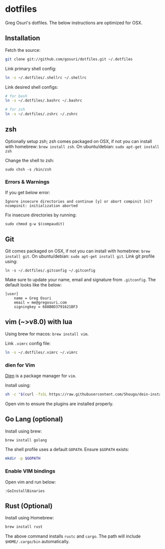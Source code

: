 # dotfiles

Greg Osuri's dotfiles. The below instructions are optimized for OSX.

## Installation

Fetch the source: 

```sh
git clone git://github.com/gosuri/dotfiles.git ~/.dotfiles
```

Link primary shell config:

```sh
ln -s ~/.dotfiles/.shellrc ~/.shellrc
```

Link desired shell configs:

```sh
# for bash
ln -s ~/.dotfiles/.bashrc ~/.bashrc

# for zsh
ln -s ~/.dotfiles/.zshrc ~/.zshrc
```

## zsh 

Optionally setup zsh; zsh comes packaged on OSX, if not you can install with homebrew: `brew install zsh`. On ubuntu/debian: `sudo apt-get install zsh`

Change the shell to zsh:

```
sudo chsh -s /bin/zsh
```

### Errors & Warnings

If you get below error:

```
Ignore insecure directories and continue [y] or abort compinit [n]? ncompinit: initialization aborted
```

Fix insecure directories by running:

```
sudo chmod g-w $(compaudit)
```

## Git

Git comes packaged on OSX, if not you can install with homebrew: `brew install git`. On ubuntu/debian: `sudo apt-get install git`. Link git profile using:

```
ln -s ~/.dotfiles/.gitconfig ~/.gitconfig
```

Make sure to update your name, email and signature from `.gitconfig`. The default looks like the below:

```
[user]
	name = Greg Osuri
	email = me@gregosuri.com
	signingkey = 688B0D3791621BF3
```

## vim (~>v8.0) with lua

Using brew for macos: `brew install vim`.

Link `.vimrc` config file:

```sh
ln -s ~/.dotfiles/.vimrc ~/.vimrc
```

### dien for Vim

[Dien](https://github.com/Shougo/dein.vim) is a package manager for `vim`.

Install using:

```sh
sh -c "$(curl -fsSL https://raw.githubusercontent.com/Shougo/dein-installer.vim/master/installer.sh)"
```

Open vim to ensure the plugins are installed properly.

## Go Lang (optional)

Install using brew:

```sh
brew install golang
```

The shell profile uses a default `GOPATH`. Ensure `$GOPATH` exists:

```sh
mkdir -p $GOPATH
```

### Enable VIM bindings

Open vim and run below:

```
:GoInstallBinaries
```

## Rust (Optional)

Install using Homebrew:

```sh
brew install rust
```

The above command installs `rustc` and `cargo`. The path will include `$HOME/.cargo/bin` automatically.
